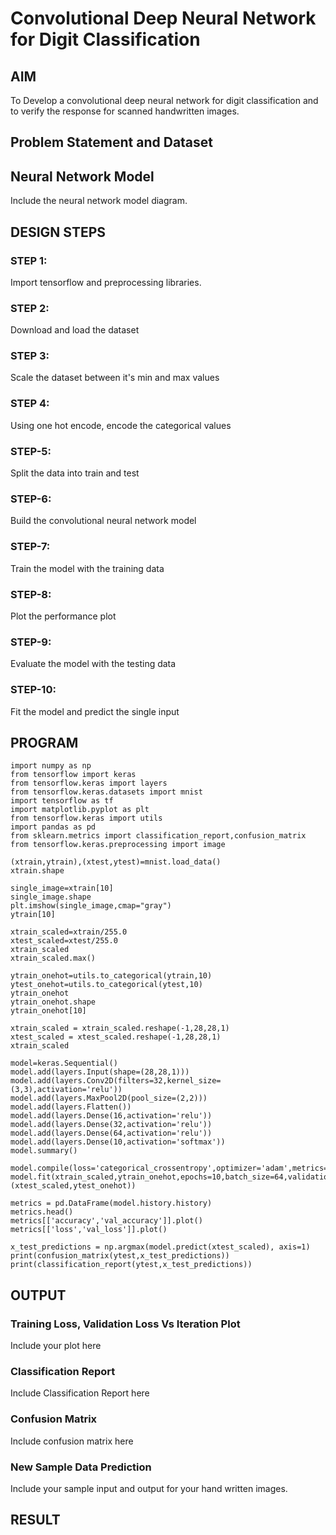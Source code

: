 # Convolutional Deep Neural Network for Digit Classification

## AIM

To Develop a convolutional deep neural network for digit classification and to verify the response for scanned handwritten images.

## Problem Statement and Dataset

## Neural Network Model

Include the neural network model diagram.

## DESIGN STEPS

### STEP 1:
Import tensorflow and preprocessing libraries.

### STEP 2:
Download and load the dataset

### STEP 3:
Scale the dataset between it's min and max values

### STEP 4:
Using one hot encode, encode the categorical values

### STEP-5:
Split the data into train and test

### STEP-6:
Build the convolutional neural network model

### STEP-7:
Train the model with the training data

### STEP-8:
Plot the performance plot

### STEP-9:
Evaluate the model with the testing data

### STEP-10:
Fit the model and predict the single input

## PROGRAM
~~~
import numpy as np
from tensorflow import keras
from tensorflow.keras import layers 
from tensorflow.keras.datasets import mnist
import tensorflow as tf
import matplotlib.pyplot as plt
from tensorflow.keras import utils
import pandas as pd
from sklearn.metrics import classification_report,confusion_matrix
from tensorflow.keras.preprocessing import image

(xtrain,ytrain),(xtest,ytest)=mnist.load_data()
xtrain.shape

single_image=xtrain[10]
single_image.shape
plt.imshow(single_image,cmap="gray")
ytrain[10]

xtrain_scaled=xtrain/255.0
xtest_scaled=xtest/255.0
xtrain_scaled
xtrain_scaled.max()

ytrain_onehot=utils.to_categorical(ytrain,10)
ytest_onehot=utils.to_categorical(ytest,10)
ytrain_onehot
ytrain_onehot.shape
ytrain_onehot[10]

xtrain_scaled = xtrain_scaled.reshape(-1,28,28,1)
xtest_scaled = xtest_scaled.reshape(-1,28,28,1)
xtrain_scaled

model=keras.Sequential()
model.add(layers.Input(shape=(28,28,1)))
model.add(layers.Conv2D(filters=32,kernel_size=(3,3),activation='relu'))
model.add(layers.MaxPool2D(pool_size=(2,2)))
model.add(layers.Flatten())
model.add(layers.Dense(16,activation='relu'))
model.add(layers.Dense(32,activation='relu'))
model.add(layers.Dense(64,activation='relu'))
model.add(layers.Dense(10,activation='softmax'))
model.summary()

model.compile(loss='categorical_crossentropy',optimizer='adam',metrics='accuracy')
model.fit(xtrain_scaled,ytrain_onehot,epochs=10,batch_size=64,validation_data=(xtest_scaled,ytest_onehot))

metrics = pd.DataFrame(model.history.history)
metrics.head()
metrics[['accuracy','val_accuracy']].plot()
metrics[['loss','val_loss']].plot()

x_test_predictions = np.argmax(model.predict(xtest_scaled), axis=1)
print(confusion_matrix(ytest,x_test_predictions))
print(classification_report(ytest,x_test_predictions))
~~~
## OUTPUT

### Training Loss, Validation Loss Vs Iteration Plot

Include your plot here

### Classification Report

Include Classification Report here

### Confusion Matrix

Include confusion matrix here

### New Sample Data Prediction

Include your sample input and output for your hand written images.

## RESULT
